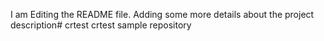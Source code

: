 I am Editing the README file. Adding some more details about the project description# crtest
crtest sample repository
